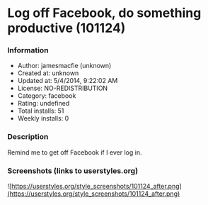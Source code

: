 # Log off Facebook, do something productive (101124)

### Information
- Author: jamesmacfie (unknown)
- Created at: unknown
- Updated at: 5/4/2014, 9:22:02 AM
- License: NO-REDISTRIBUTION
- Category: facebook
- Rating: undefined
- Total installs: 51
- Weekly installs: 0


### Description
Remind me to get off Facebook if I ever log in.


### Screenshots (links to userstyles.org)
![https://userstyles.org/style_screenshots/101124_after.png](https://userstyles.org/style_screenshots/101124_after.png)


